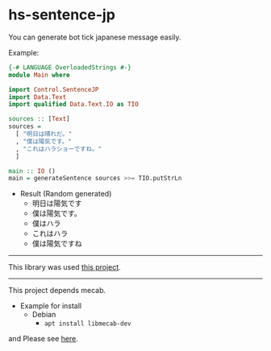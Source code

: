 # hs-sentence-jp

You can generate bot tick japanese message easily.

Example:

```haskell
{-# LANGUAGE OverloadedStrings #-}
module Main where

import Control.SentenceJP
import Data.Text
import qualified Data.Text.IO as TIO

sources :: [Text]
sources =
  [ "明日は晴れだ。"
  , "僕は陽気です。"
  , "これはハラショーですね。"
  ]

main :: IO ()
main = generateSentence sources >>= TIO.putStrLn
```

* Result (Random generated)
    - 明日は陽気です
    - 僕は陽気です。
    - 僕はハラ
    - これはハラ
    - 僕は陽気ですね

- - -

This library was used [this project](https://github.com/aiya000/hs-gorira).

- - -

This project depends mecab.

* Example for install
    - Debian
        - `apt install libmecab-dev`

and Please see [here](https://github.com/morishin/hsmecab).
